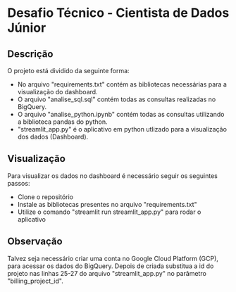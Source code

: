 # Desafio Técnico - Cientista de Dados Júnior

## Descrição

O projeto está dividido da seguinte forma:
- No arquivo "requirements.txt" contém as bibliotecas necessárias para a visualização do dashboard.
- O arquivo "analise_sql.sql" contém todas as consultas realizadas no BigQuery.
- O arquivo "analise_python.ipynb" contém todas as consultas utilizando a biblioteca pandas do python.
- "streamlit_app.py" é o aplicativo em python utlizado para a visualização dos dados (Dashboard).

## Visualização

Para visualizar os dados no dashboard é necessário seguir os seguintes passos:
- Clone o repositório
- Instale as bibliotecas presentes no arquivo "requirements.txt"
- Utilize o comando "streamlit run streamlit_app.py" para rodar o aplicativo

## Observação

Talvez seja necessário criar uma conta no Google Cloud Platform (GCP), para acessar os dados do BigQuery. Depois de criada substitua a id do projeto
nas linhas 25-27 do arquivo "streamlit_app.py" no parâmetro "billing_project_id".
